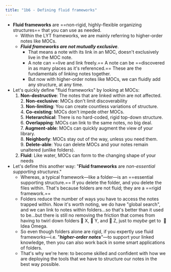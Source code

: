 ```yaml
---
title: "1b6 - Defining fluid frameworks"
---
```

- **Fluid frameworks** are ==non-rigid, highly-flexible organizing structures== that you can use as needed.  
	- Within the LYT frameworks, we are mainly referring to higher-order notes like MOCs.  
  - **_Fluid frameworks are not mutually exclusive_**. 
	  - That means a note with its link in an MOC, doesn't exclusively live in the MOC note. 
	  - A note can ==live and link freely.== A note can be ==discovered in as many places as it's referenced.== These are the fundamentals of linking notes together. 
	  - But now with higher-order notes like MOCs, we can fluidly add any structure, at any time.
- Let's quickly define "fluid frameworks" by looking at MOCs:
	1. **Non-destructive**: The notes that are linked within are not affected.  
	2. **Non-exclusive**: MOCs don't limit discoverability  
	3. **Non-limiting**: You can create countless variations of structure.  
	4. **Co-existing**: MOCs don't impede other MOCs.  
	5. **Heterarchical**: There is no hard-coded, rigid top-down structure.  
	6. **Overlapping**: MOCs can link to the same notes, no big deal.  
	7. **Augment-able**: MOCs can quickly augment the view of your library.  
	8. **Neighborly**: MOCs stay out of the way, unless you need them.  
	9. **Delete-able**: You can delete MOCs and your notes remain unaltered (unlike folders).
	10. **Fluid**: Like water, MOCs can form to the changing shape of your needs
- Let's define this another way: "**Fluid frameworks** are _non-essential supporting structures_."
	- Whereas, a typical framework—like a folder—is an ==essential supporting structure.== If you delete the folder, and you delete the files within. That's because folders are not fluid; they are a ==rigid framework.==
	- Folders reduce the number of ways you have to access the notes trapped within. Now it's worth noting, we do have "global search", and we can link to notes within folders...so that's better than it used to be...but there is still no removing the friction that comes from having to twirl down folders 📂 X, 📂 Y, and 📂 Z, just to _maybe_ get to  📝 Idea Omega.  
	- So even though folders alone are rigid, if you expertly use fluid frameworks—i.e. "**_higher-order notes_**"—to support your linked knowledge, then you can also work back in some smart applications of folders.  
	- That's why we're here: to become skilled and confident with how we are deploying the tools that we have to structure our notes in the best way possible.